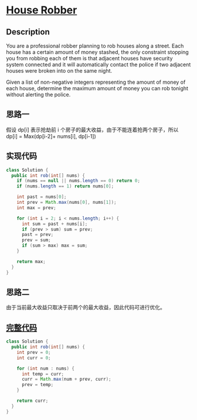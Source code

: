 # [House Robber][title]

## Description

You are a professional robber planning to rob houses along a street. Each house has a certain amount of money stashed, the only constraint stopping you from robbing each of them is that adjacent houses have security system connected and it will automatically contact the police if two adjacent houses were broken into on the same night.

Given a list of non-negative integers representing the amount of money of each house, determine the maximum amount of money you can rob tonight without alerting the police.

## 思路一

假设 dp[i] 表示抢劫前 i 个房子的最大收益，由于不能连着抢两个房子，所以 dp[i] = Max(dp[i-2]+ nums[i], dp[i-1])

## 实现代码

```java
class Solution {
  public int rob(int[] nums) {
    if (nums == null || nums.length == 0) return 0;
    if (nums.length == 1) return nums[0];

    int past = nums[0];
    int prev = Math.max(nums[0], nums[1]);
    int max = prev;

    for (int i = 2; i < nums.length; i++) {
      int sum = past + nums[i];
      if (prev > sum) sum = prev;
      past = prev;
      prev = sum;
      if (sum > max) max = sum;
    }

    return max;
  }
}
```

## 思路二

由于当前最大收益只取决于前两个的最大收益，因此代码可进行优化。

## [完整代码][src2]

```java
class Solution {
  public int rob(int[] nums) {
    int prev = 0;
    int curr = 0;

    for (int num : nums) {
      int temp = curr;
      curr = Math.max(num + prev, curr);
      prev = temp;
    }

    return curr;
  }
}
```

[title]: https://leetcode.com/problems/house-robber

[src2]: https://github.com/andavid/leetcode-java/blob/master/src/com/andavid/leetcode/_198/Solution2.java
